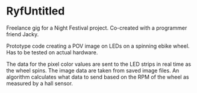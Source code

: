 # RyfUntitled

Freelance gig for a Night Festival project. Co-created with a programmer friend Jacky. 

Prototype code creating a POV image on LEDs on a spinning ebike wheel. Has to be tested on actual hardware.

The data for the pixel color values are sent to the LED strips in real time as the wheel spins. The image data are taken from saved image files. An algorithm calculates what data to send based on the RPM of the wheel as measured by a hall sensor. 
